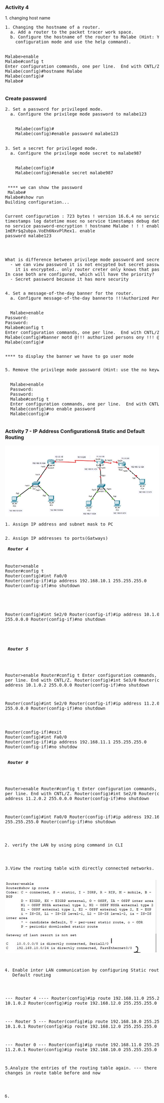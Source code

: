 <h3> Activity 4 </h3>
1. changing host name
<pre>
1. Changing the hostname of a router.
  a. Add a router to the packet tracer work space.
  b. Configure the hostname of the router to Malabe (Hint: You should be in global
    configuration mode and use the help command). 
<br>
Malabe>enable
Malabe#config t
Enter configuration commands, one per line.  End with CNTL/Z.
Malabe(config)#hostname Malabe
Malabe(config)#
Malabe#

</pre>

<h3> Create password </h3>
<pre>
2. Set a password for privileged mode.
  a. Configure the privilege mode password to malabe123
  <br>
    Malabe(config)#
    Malabe(config)#enable password malabe123
<br>
3. Set a secret for privileged mode.
  a. Configure the privilege mode secret to malabe987
  <br>
    Malabe(config)#
    Malabe(config)#enable secret malabe987
<br>
 **** we can show the password
 Malabe#
Malabe#show run
Building configuration...

Current configuration : 723 bytes
!
version 16.6.4
no service timestamps log datetime msec
no service timestamps debug datetime msec
no service password-encryption
!
hostname Malabe
!
!
!
enable secret 5 $1$mERr$q2ubpa.VoEh6NxvPlRex1.
enable password malabe123

<br>
What is difference between privilege mode password and secret? 
  - we can view password it is not encypted but secret password is not visible thats means
    it is encrypted.. only router creter only knows that password
In case both are configured, which will have the priority? 
  - Secret password because it has more security
  
 
</pre>
<pre>
4. Set a message-of-the-day banner for the router.
  a. Configure message-of-the-day bannerto !!!Authorized Personal Only!!! 
  <br>
  Malabe>enable
Password: 
Password: 
Malabe#config t
Enter configuration commands, one per line.  End with CNTL/Z.
Malabe(config)#banner motd @!!! authorized persons ony !!! @
Malabe(config)#

**** to display the banner we have to go user mode
</pre>

<pre>
5. Remove the privilege mode password (Hint: use the no keyword).
<br>
  Malabe>enable
  Password: 
  Password: 
  Malabe#config t
  Enter configuration commands, one per line.  End with CNTL/Z.
  Malabe(config)#no enable password
  Malabe(config)#

</pre>

<h3>Activity 7 - IP Address Configurations& Static and Default Routing </h3>
<img src="https://github.com/SehanArandara/rash/blob/main/Capture.JPG" >
<pre>
1. Assign IP address and subnet mask to PC 

</pre>
<pre>
2. Assign IP addresses to ports(Gatways)
<h5> Router 4 </h5>
Router>enable
Router#config t
Router(config)#int Fa0/0
Router(config-if)#ip address 192.168.10.1 255.255.255.0
Router(config-if)#no shutdown

<br>

Router(config)#int Se2/0
Router(config-if)#ip address 10.1.0.1 255.0.0.0
Router(config-if)#no shutdown

<br>
<h5> Router 5 </h5>

Router>enable
Router#config t
Enter configuration commands, one per line.  End with CNTL/Z.
Router(config)#int Se3/0
Router(config-if)#ip address 10.1.0.2 255.0.0.0
Router(config-if)#no shutdown
<br>

Router(config)#int Se2/0
Router(config-if)#ip address 11.2.0.1 255.0.0.0
Router(config-if)#no shutdown

<br>
Router(config-if)#exit
Router(config)#int Fa0/0
Router(config-if)#ip address 192.168.11.1 255.255.255.0
Router(config-if)#no shutdow

<h5> Router 0 </h5>

Router>enable
Router#config t
Enter configuration commands, one per line.  End with CNTL/Z.
Router(config)#int Se2/0
Router(config-if)#ip address 11.2.0.2 255.0.0.0
Router(config-if)#no shutdown


Router(config)#int Fa0/0
Router(config-if)#ip address 192.168.12.1 255.255.255.0
Router(config-if)#no shutdown



2. verify the LAN by using  ping command in CLI

3.View the routing table with directly connected networks.

<img src="https://github.com/SehanArandara/rash/blob/main/1.JPG">


4. Enable inter LAN communication by configuring Static routing and Default routing

--- Router 4 ----
Router(config)#ip route 192.168.11.0 255.255.255.0 10.1.0.2
Router(config)#ip route 192.168.12.0 255.255.255.0 10.1.0.2

--- Router 5 ---
Router(config)#ip route 192.168.10.0 255.255.255.0 10.1.0.1
Router(config)#ip route 192.168.12.0 255.255.255.0 11.2.0.2

--- Router 0 --- 
Router(config)#ip route 192.168.11.0 255.255.255.0 11.2.0.1
Router(config)#ip route 192.168.10.0 255.255.255.0 11.2.0.1

5.Analyze the entries of the routing table again. 
  --- there will be changes in route table before and now
  
  
6.

</pre>
